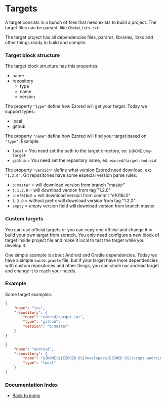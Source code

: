 # Targets

A target consists in a bunch of files that need exists to build a project. The target files can be parsed, like `CMakeLists.txt`.   

The target project has all dependencies files, params, libraries, links and other things ready to build and compile.    

### Target block structure

The target block structure has this properties:
- name
- repository  
  - type
  - name
  - version

The property `"type"` define how Ezored will get your target. Today we support types:
- local  
- github  

The property `"name"` define how Ezored will find your target based on `"type"`. Example:  
- `local` = You need set the path to the target directory, ex: `${HOME}/my-target`  
- `github` = You need set the repository name, ex: `ezored/target-android` 

The property `"version"` define what version Ezored need download, ex: `"1.2.0"`. Git repositories have some especial version parse rules:
- `b:master` = will download version from branch "master" 
- `t:1.2.0` = will download version from tag "1.2.0" 
- `c:ef016c0` = will download version from commit "ef016c0" 
- `1.2.0` = without prefix will download version from tag "1.2.0" 
- `empty` = empty version field will download version from branch master 

### Custom targets

You can use official targets or you can copy one official and change it or build your own target from scratch. You only need configure a new block of target inside project file and make it local to test the target while you develop it.    

One simple example is about Android and Gradle dependencies. Today we have a simple `build.gradle` file, but if your target have more dependencies with custom repositories and other things, you can clone our android target and change it to reach your needs.

### Example

Some target examples:

```json
{
    "name": "ios",
    "repository": {
        "name": "ezored/target-ios",
        "type": "github",
        "version": "b:master"
    }
}
```

```json
{
    "name": "android",
    "repository": {
        "name": "${HOME}${EZORED_DS}Developer${EZORED_DS}target-android",
        "type": "local"
    }
}
``` 

### Documentation Index

- [Back to index](GET-STARTED.md)
